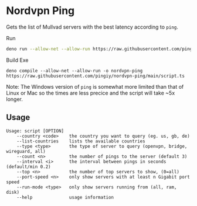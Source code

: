 # Nordvpn Ping

Gets the list of Mullvad servers with the best latency according to `ping`.

Run

```bash
deno run --allow-net --allow-run https://raw.githubusercontent.com/pingiy/nordvpn-ping/main/script.ts
```

Build Exe

```
deno compile --allow-net --allow-run -o nordvpn-ping https://raw.githubusercontent.com/pingiy/nordvpn-ping/main/script.ts
```

Note: The Windows version of `ping` is somewhat more limited than that of Linux
or Mac so the times are less precice and the script will take ~5x longer.

## Usage

```
Usage: script [OPTION]
    --country <code>    the country you want to query (eg. us, gb, de)
    --list-countries    lists the available countries
    --type <type>       the type of server to query (openvpn, bridge, wireguard, all)
    --count <n>         the number of pings to the server (default 3)
    --interval <i>      the interval between pings in seconds (default/min 0.2)
    --top <n>           the number of top servers to show, (0=all)
    --port-speed <n>    only show servers with at least n Gigabit port speed
    --run-mode <type>   only show servers running from (all, ram, disk)
    --help              usage information
```
